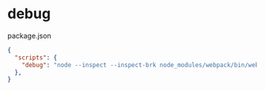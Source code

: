 # debug package.json```json{
  "scripts": {
    "debug": "node --inspect --inspect-brk node_modules/webpack/bin/webpack.js"
  },
}```